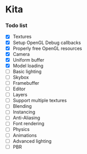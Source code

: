 # Kita

### Todo list

- [x] Textures
- [x] Setup OpenGL Debug callbacks
- [x] Properly free OpenGL resources
- [x] Camera
- [x] Uniform buffer
- [x] Model loading
- [ ] Basic lighting
- [ ] Skybox
- [ ] Framebuffer
- [ ] Editor
- [ ] Layers
- [ ] Support multiple textures
- [ ] Blending
- [ ] Instancing
- [ ] Anti-Aliasing
- [ ] Font rendering
- [ ] Physics
- [ ] Animations
- [ ] Advanced lighting
- [ ] PBR

